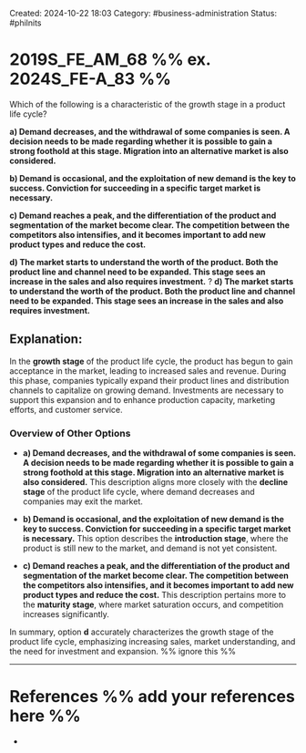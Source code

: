 Created: 2024-10-22 18:03
Category: #business-administration
Status: #philnits



# 2019S_FE_AM_68 %% ex. 2024S_FE-A_83 %%

Which of the following is a characteristic of the growth stage in a product life cycle?

**a) Demand decreases, and the withdrawal of some companies is seen. A decision needs to be made regarding whether it is possible to gain a strong foothold at this stage. Migration into an alternative market is also considered.**

**b) Demand is occasional, and the exploitation of new demand is the key to success. Conviction for succeeding in a specific target market is necessary.**

**c) Demand reaches a peak, and the differentiation of the product and segmentation of the market become clear. The competition between the competitors also intensifies, and it becomes important to add new product types and reduce the cost.**

**d) The market starts to understand the worth of the product. Both the product line and channel need to be expanded. This stage sees an increase in the sales and also requires investment.**
?
**d) The market starts to understand the worth of the product. Both the product line and channel need to be expanded. This stage sees an increase in the sales and also requires investment.**
## **Explanation:**

In the **growth stage** of the product life cycle, the product has begun to gain acceptance in the market, leading to increased sales and revenue. During this phase, companies typically expand their product lines and distribution channels to capitalize on growing demand. Investments are necessary to support this expansion and to enhance production capacity, marketing efforts, and customer service.

### Overview of Other Options

- **a) Demand decreases, and the withdrawal of some companies is seen. A decision needs to be made regarding whether it is possible to gain a strong foothold at this stage. Migration into an alternative market is also considered.**
    This description aligns more closely with the **decline stage** of the product life cycle, where demand decreases and companies may exit the market.

- **b) Demand is occasional, and the exploitation of new demand is the key to success. Conviction for succeeding in a specific target market is necessary.**
    This option describes the **introduction stage**, where the product is still new to the market, and demand is not yet consistent.

- **c) Demand reaches a peak, and the differentiation of the product and segmentation of the market become clear. The competition between the competitors also intensifies, and it becomes important to add new product types and reduce the cost.**
    This description pertains more to the **maturity stage**, where market saturation occurs, and competition increases significantly.


In summary, option **d** accurately characterizes the growth stage of the product life cycle, emphasizing increasing sales, market understanding, and the need for investment and expansion.
%% ignore this %%
<!--SR:!2025-04-15,4,270-->
---









# References %% add your references here %%
- 